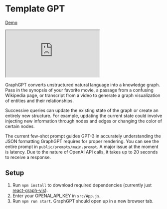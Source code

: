 # Template GPT

[Demo](https://venukalam.github.io/TemplateGPT)

<iframe src="https://venukalam.github.io/TemplateGPT" title="TemplateGPT"></iframe>

GraphGPT converts unstructured natural language into a knowledge graph. Pass in the synopsis of your favorite movie, a passage from a confusing Wikipedia page, or transcript from a video to generate a graph visualization of entities and their relationships. 

Successive queries can update the existing state of the graph or create an entirely new structure. For example, updating the current state could involve injecting new information through nodes and edges or changing the color of certain nodes.

The current few-shot prompt guides GPT-3 in accurately understanding the JSON formatting GraphGPT requires for proper rendering. You can see the entire prompt in `public/prompts/main.prompt`. A major issue at the moment is latency. Due to the nature of OpenAI API calls, it takes up to 20 seconds to receive a response.

## Setup

1. Run `npm install` to download required dependencies (currently just [react-graph-vis](https://github.com/crubier/react-graph-vis)).
2. Enter your OPENAI_API_KEY in `src/App.js`.
3. Run `npm run start`. GraphGPT should open up in a new browser tab.
